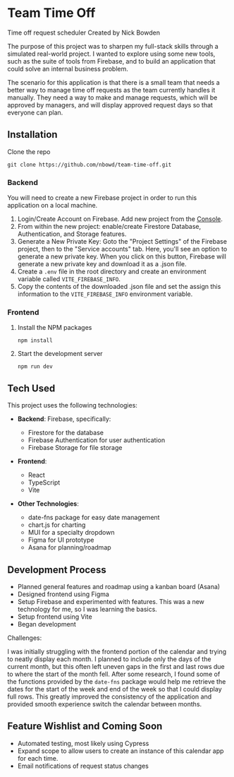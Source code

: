 # Team Time Off
Time off request scheduler
Created by Nick Bowden

The purpose of this project was to sharpen my full-stack skills through a simulated real-world project. I wanted to explore using some new tools, such as the suite of tools from Firebase, and to build an application that could solve an internal business problem. 

The scenario for this application is that there is a small team that needs a better way to manage time off requests as the team currently handles it manually. They need a way to make and manage requests, which will be approved by managers, and will display approved request days so that everyone can plan.
## Installation
Clone the repo 

```git clone https://github.com/nbowd/team-time-off.git```
### Backend
You will need to create a new Firebase project in order to run this application on a local machine.
1. Login/Create Account on Firebase. Add new project from the [Console](https://console.firebase.google.com/u/0/).
2. From within the new project: enable/create Firestore Database, Authentication, and Storage features.
3. Generate a New Private Key: Goto the "Project Settings" of the Firebase project, then to the "Service accounts" tab. Here, you'll see an option to generate a new private key. When you click on this button, Firebase will generate a new private key and download it as a .json file.
4. Create a `.env` file in the root directory and create an environment variable called `VITE_FIREBASE_INFO`.
5. Copy the contents of the downloaded .json file and set the assign this information to the `VITE_FIREBASE_INFO` environment variable.

### Frontend
1. Install the NPM packages

    ```npm install```
2. Start the development server
   
    ```npm run dev```

## Tech Used
This project uses the following technologies:
- **Backend**: Firebase, specifically:
    - Firestore for the database
    - Firebase Authentication for user authentication
    - Firebase Storage for file storage

- **Frontend**: 
  - React
  - TypeScript
  - Vite
- **Other Technologies**: 
  - date-fns package for easy date management
  - chart.js for charting
  - MUI for a specialty dropdown
  - Figma for UI prototype
  - Asana for planning/roadmap

## Development Process
  * Planned general features and roadmap using a kanban board (Asana)
  * Designed frontend using Figma
  * Setup Firebase and experimented with features. This was a new technology for me, so I was learning the basics.
  * Setup frontend using Vite
  * Began development

Challenges: 

I was initially struggling with the frontend portion of the calendar and trying to neatly display each month. I planned to include only the days of the current month, but this often left uneven gaps in the first and last rows due to where the start of the month fell. After some research, I found some of the functions provided by the `date-fns` package would help me retrieve the dates for the start of the week and end of the week so that I could display full rows. This greatly improved the consistency of the application and provided smooth experience switch the calendar between months.
## Feature Wishlist and Coming Soon
 - Automated testing, most likely using Cypress
 - Expand scope to allow users to create an instance of this calendar app for each time.
 - Email notifications of request status changes

